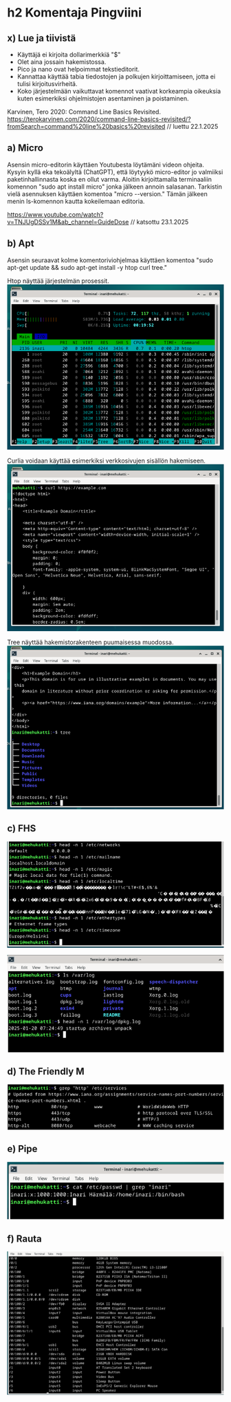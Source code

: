 # h2 Komentaja Pingviini

## x) Lue ja tiivistä

- Käyttäjä ei kirjoita dollarimerkkiä "$"
- Olet aina jossain hakemistossa.
- Pico ja nano ovat helpoimmat tekstieditorit.
- Kannattaa käyttää tabia tiedostojen ja polkujen kirjoittamiseen, jotta ei tulisi kirjoitusvirheitä.
- Koko järjestelmään vaikuttavat komennot vaativat korkeampia oikeuksia kuten esimerkiksi ohjelmistojen asentaminen ja poistaminen.

Karvinen, Tero 2020: Command Line Basics Revisited. https://terokarvinen.com/2020/command-line-basics-revisited/?fromSearch=command%20line%20basics%20revisited // luettu 22.1.2025

## a) Micro

Asensin micro-editorin käyttäen Youtubesta löytämäni videon ohjeita. Kysyin kyllä eka tekoälyltä (ChatGPT), että löytyykö micro-editor jo valmiiksi paketinhallinnasta koska en ollut varma. Aloitin kirjoittamalla terminaaliin komennon "sudo apt install micro" jonka jälkeen annoin salasanan. Tarkistin vielä asennuksen käyttäen komentoa "micro --version." Tämän jälkeen menin ls-komennon kautta kokeilemaan editoria.

https://www.youtube.com/watch?v=TNJUgDSSv1M&ab_channel=GuideDose // katsottu 23.1.2025

## b) Apt

Asensin seuraavat kolme komentoriviohjelmaa käyttäen komentoa "sudo apt-get update && sudo apt-get install -y htop curl tree."

Htop näyttää järjestelmän prosessit.
![Htop](htop.PNG)

Curlia voidaan käyttää esimerkiksi verkkosivujen sisällön hakemiseen.
![Curl](curl.PNG)

Tree näyttää hakemistorakenteen puumaisessa muodossa.
![Tree](tree.PNG)

## c) FHS

![Etc](etc.PNG)

![Var](varlog.PNG)

## d) The Friendly M

![Grep](grep.etc.PNG)

## e) Pipe

![Pipe](putket.PNG)

## f) Rauta

![Rauta](rauta.PNG)

